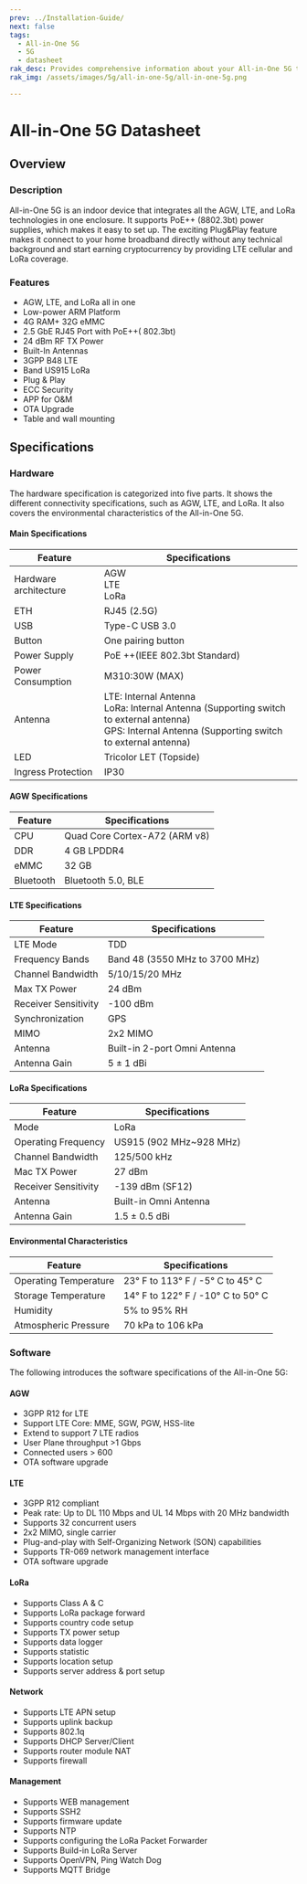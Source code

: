```yaml
---
prev: ../Installation-Guide/
next: false
tags:
  - All-in-One 5G
  - 5G
  - datasheet
rak_desc: Provides comprehensive information about your All-in-One 5G to help you use it. This information includes technical specifications, characteristics, and requirements.
rak_img: /assets/images/5g/all-in-one-5g/all-in-one-5g.png

---
```


# All-in-One 5G Datasheet

## Overview


<rk-img
  src="/assets/images/5g/all-in-one-5g/datasheet/all-in-one-5g.png"
  width="40%"
  caption="All-in-One 5G front view"
/>

### Description

All-in-One 5G is an indoor device that integrates all the AGW, LTE, and LoRa technologies in one enclosure. It supports PoE++ (8802.3bt) power supplies, which makes it easy to set up. The exciting Plug&Play feature makes it connect to your home broadband directly without any technical background and start earning cryptocurrency by providing LTE cellular and LoRa coverage.

### Features

- AGW, LTE, and LoRa all in one
- Low-power ARM Platform
- 4G RAM+ 32G eMMC
- 2.5&nbsp;GbE RJ45 Port with PoE++( 802.3bt)
- 24&nbsp;dBm RF TX Power
- Built-In Antennas
- 3GPP B48 LTE
- Band US915 LoRa
- Plug & Play
- ECC Security
- APP for O&M
- OTA Upgrade
- Table and wall mounting

## Specifications


### Hardware

The hardware specification is categorized into five parts. It shows the different connectivity specifications, such as AGW, LTE, and LoRa. It also covers the environmental characteristics of the All-in-One 5G.

#### Main Specifications

| Feature               | Specifications                                                                                                                                               |
| --------------------- | ------------------------------------------------------------------------------------------------------------------------------------------------------------ |
| Hardware architecture | AGW <br>  LTE <br>  LoRa                                                                                                                                     |
| ETH                   | RJ45 (2.5G)                                                                                                                                                  |
| USB                   | Type-C USB 3.0                                                                                                                                               |
| Button                | One pairing button                                                                                                                                           |
| Power Supply          | PoE ++(IEEE 802.3bt Standard)                                                                                                                                |
| Power Consumption     | M310:30W (MAX)                                                                                                                                               |
| Antenna               | LTE: Internal Antenna <br> LoRa: Internal Antenna (Supporting switch to external antenna) <br> GPS: Internal Antenna (Supporting switch to external antenna) |
| LED                   | Tricolor LET (Topside)                                                                                                                                      |
| Ingress Protection    | IP30                                                                                                                                                         |


#### AGW Specifications

| Feature   | Specifications                |
| --------- | ----------------------------- |
| CPU       | Quad Core Cortex-A72 (ARM v8) |
| DDR       | 4&nbsp;GB LPDDR4              |
| eMMC      | 32&nbsp;GB                    |
| Bluetooth | Bluetooth 5.0, BLE            |


#### LTE Specifications

| Feature              | Specifications                           |
| -------------------- | ---------------------------------------- |
| LTE Mode             | TDD                                      |
| Frequency Bands      | Band 48 (3550&nbsp;MHz to 3700&nbsp;MHz) |
| Channel Bandwidth    | 5/10/15/20&nbsp;MHz                      |
| Max TX Power         | 24&nbsp;dBm                              |
| Receiver Sensitivity | -100&nbsp;dBm                            |
| Synchronization      | GPS                                      |
| MIMO                 | 2x2 MIMO                                 |
| Antenna              | Built-in 2-port Omni Antenna             |
| Antenna Gain         | 5 ± 1&nbsp;dBi                           |

#### LoRa Specifications

| Feature              | Specifications                    |
| -------------------- | --------------------------------- |
| Mode                 | LoRa                              |
| Operating Frequency  | US915 (902&nbsp;MHz~928&nbsp;MHz) |
| Channel Bandwidth    | 125/500&nbsp;kHz                  |
| Mac TX Power         | 27&nbsp;dBm                       |
| Receiver Sensitivity | -139&nbsp;dBm (SF12)              |
| Antenna              | Built-in Omni Antenna             |
| Antenna Gain         | 1.5 ± 0.5&nbsp;dBi                |

#### Environmental Characteristics

| Feature               | Specifications                                        |
| --------------------- | ----------------------------------------------------- |
| Operating Temperature | 23°&nbsp;F to 113°&nbsp;F / -5°&nbsp;C to 45°&nbsp;C  |
| Storage Temperature   | 14°&nbsp;F to 122°&nbsp;F / -10°&nbsp;C to 50°&nbsp;C |
| Humidity              | 5% to 95% RH                                          |
| Atmospheric Pressure  | 70&nbsp;kPa to 106&nbsp;kPa                           |


### Software

The following introduces the software specifications of the All-in-One 5G:

#### AGW

- 3GPP R12 for LTE
- Support LTE Core: MME, SGW, PGW, HSS-lite
- Extend to support 7 LTE radios
- User Plane throughput >1 Gbps
- Connected  users > 600
- OTA software upgrade


#### LTE

- 3GPP R12 compliant
- Peak rate: Up to DL 110 Mbps and UL 14 Mbps with 20 MHz bandwidth
- Supports 32 concurrent  users
- 2x2 MIMO, single carrier
- Plug-and-play with Self-Organizing Network (SON) capabilities
- Supports TR-069 network management interface
- OTA software upgrade


#### LoRa

- Supports Class A & C
- Supports LoRa package forward
- Supports country code setup
- Supports TX power setup
- Supports data logger
- Supports statistic
- Supports location setup
- Supports server address & port setup

#### Network

- Supports LTE APN setup
- Supports uplink backup
- Supports 802.1q
- Supports DHCP Server/Client
- Supports router module NAT
- Supports firewall


#### Management

- Supports WEB management
- Supports SSH2
- Supports firmware update
- Supports NTP
- Supports configuring the LoRa Packet Forwarder
- Supports Build-in LoRa Server
- Supports OpenVPN, Ping Watch Dog
- Supports MQTT Bridge



